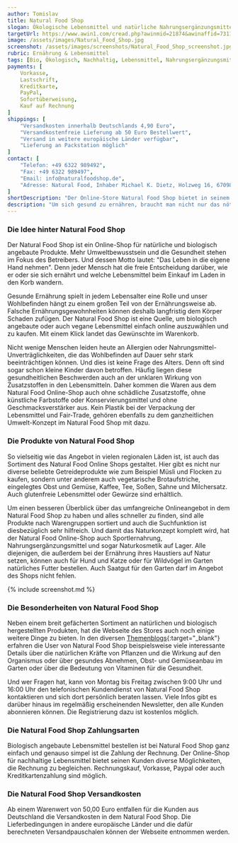 ```yaml
---
author: Tomislav
title: Natural Food Shop
slogan: Ökologische Lebensmittel und natürliche Nahrungsergänzungsmittel
targetUrl: https://www.awin1.com/cread.php?awinmid=21874&awinaffid=731132
image: /assets/images/Natural_Food_Shop.jpg
screenshot: /assets/images/screenshots/Natural_Food_Shop_screenshot.jpg
rubric: Ernährung & Lebensmittel
tags: [Bio, Ökologisch, Nachhaltig, Lebensmittel, Nahrungsergänzungsmittel, Allergiker, Vegan]
payments: [
    Vorkasse,
    Lastschrift,
    Kreditkarte,
    PayPal,
    Sofortüberweisung,
    Kauf auf Rechnung
]
shippings: [
    "Versandkosten innerhalb Deutschlands 4,90 Euro",
    "Versandkostenfreie Lieferung ab 50 Euro Bestellwert",
    "Versand in weitere europäische Länder verfügbar",
    "Lieferung an Packstation möglich"
]
contact: [
    "Telefon: +49 6322 989492",
    "Fax: +49 6322 989497",
    "Email: info@naturalfoodshop.de",
    "Adresse: Natural Food, Inhaber Michael K. Dietz, Holzweg 16, 67098 Bad Dürkheim"
]
shortDescription: "Der Online-Store Natural Food Shop bietet in seinem Sortiment nachhaltige, ökologische und gesunde Lebensmittel sowie natürliche Nahrungsergänzungsmittel an."
description: "Um sich gesund zu ernähren, braucht man nicht nur das nötige Wissen über Lebensmittel, Vitamine, Mineralstoffe und andere für den Körper wichtige Nährstoffe, man sollte außerdem darauf achten, dass die Nahrung möglichst naturbelassen ist sowie wenig oder keine künstlichen Zusatzstoffe wie zum Beispiel Geschmacksverstärker oder Konservierungsmittel enthält. Naturbelassene und biologisch angebaute Lebensmittel gibt es in dem Natural Food Shop zu kaufen."
---
```


### Die Idee hinter Natural Food Shop

Der Natural Food Shop ist ein Online-Shop für natürliche und biologisch angebaute Produkte. Mehr Umweltbewusstsein und die Gesundheit stehen im Fokus des Betreibers. Und dessen Motto lautet: "Das Leben in die eigene Hand nehmen". Denn jeder Mensch hat die freie Entscheidung darüber, wie er oder sie sich ernährt und welche Lebensmittel beim Einkauf im Laden in den Korb wandern. 

Gesunde Ernährung spielt in jedem Lebensalter eine Rolle und unser Wohlbefinden hängt zu einem großen Teil von der Ernährungsweise ab. Falsche Ernährungsgewohnheiten können deshalb langfristig dem Körper Schaden zufügen. Der Natural Food Shop ist eine Quelle, um biologisch angebaute oder auch vegane Lebensmittel einfach online auszuwählen und zu kaufen. Mit einem Klick landet das Gewünschte im Warenkorb.

Nicht wenige Menschen leiden heute an Allergien oder Nahrungsmittel-Unverträglichkeiten, die das Wohlbefinden auf Dauer sehr stark beeinträchtigen können. Und dies ist keine Frage des Alters. Denn oft sind sogar schon kleine Kinder davon betroffen. Häufig liegen diese gesundheitlichen Beschwerden auch an der unklaren Wirkung von Zusatzstoffen in den Lebensmitteln. Daher kommen die Waren aus dem Natural Food Online-Shop auch ohne schädliche Zusatzstoffe, ohne künstliche Farbstoffe oder Konservierungsmittel und ohne Geschmacksverstärker aus. Kein Plastik bei der Verpackung der Lebensmittel und Fair-Trade, gehören ebenfalls zu dem ganzheitlichen Umwelt-Konzept im Natural Food Shop mit dazu.

### Die Produkte von Natural Food Shop

So vielseitig wie das Angebot in vielen regionalen Läden ist, ist auch das Sortiment des Natural Food Online Shops gestaltet. Hier gibt es nicht nur diverse beliebte Getreideprodukte wie zum Beispiel Müsli und Flocken zu kaufen, sondern unter anderem auch vegetarische Brotaufstriche, eingelegtes Obst und Gemüse, Kaffee, Tee, Soßen, Sahne und Milchersatz. Auch glutenfreie Lebensmittel oder Gewürze sind erhältlich.

Um einen besseren Überblick über das umfangreiche Onlineangebot in dem Natural Food Shop zu haben und alles schneller zu finden, sind alle Produkte nach Warengruppen sortiert und auch die Suchfunktion ist diesbezüglich sehr hilfreich. Und damit das Naturkonzept komplett wird, hat der Natural Food Online-Shop auch Sportlernahrung, Nahrungsergänzungsmittel und sogar Naturkosmetik auf Lager. Alle diejenigen, die außerdem bei der Ernährung ihres Haustiers auf Natur setzen, können auch für Hund und Katze oder für Wildvögel im Garten natürliches Futter bestellen. Auch Saatgut für den Garten darf im Angebot des Shops nicht fehlen.

{% include screenshot.md %}

### Die Besonderheiten von Natural Food Shop

Neben einem breit gefächerten Sortiment an natürlichen und biologisch hergestellten Produkten, hat die Webseite des Stores auch noch einige weitere Dinge zu bieten. In den diversen [Themenblogs](https://www.naturalfoodshop.de/wissen/){:target="_blank"} erfahren die User von Natural Food Shop beispielsweise viele interessante Details über die natürlichen Kräfte von Pflanzen und die Wirkung auf den Organismus oder über gesundes Abnehmen, Obst- und Gemüseanbau im Garten oder über die Bedeutung von Vitaminen für die Gesundheit.

Und wer Fragen hat, kann von Montag bis Freitag zwischen 9:00 Uhr und 16:00 Uhr den telefonischen Kundendienst von Natural Food Shop kontaktieren und sich dort persönlich beraten lassen. Viele Infos gibt es darüber hinaus im regelmäßig erscheinenden Newsletter, den alle Kunden abonnieren können. Die Registrierung dazu ist kostenlos möglich.

### Die Natural Food Shop Zahlungsarten 

Biologisch angebaute Lebensmittel bestellen ist bei Natural Food Shop ganz einfach und genauso simpel ist die Zahlung der Rechnung. Der Online-Shop für nachhaltige Lebensmittel bietet seinen Kunden diverse Möglichkeiten, die Rechnung zu begleichen. Rechnungskauf, Vorkasse, Paypal oder auch Kreditkartenzahlung sind möglich. 

### Die Natural Food Shop Versandkosten

Ab einem Warenwert von 50,00 Euro entfallen für die Kunden aus Deutschland die Versandkosten in dem Natural Food Shop. Die Lieferbedingungen in andere europäische Länder und die dafür berechneten Versandpauschalen können der Webseite entnommen werden.